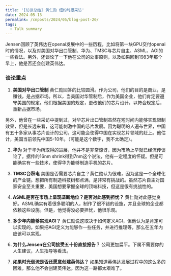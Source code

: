 ```yaml
---
title: '[访谈总结] 黄仁勋 纽约时报采访'
date: 2024-05-13
permalink: /cnposts/2024/05/blog-post-20/
tags:
  - Talk summary
---
```


Jensen回顾了英伟达在openai发展中的一些历程，比如将第一块GPU交付openai时的情况，以及对美国对华出口管制、华为、TMSC与芯片自主、ASML、AGI的一些看法。另外，还谈论了一下他在公司的处事原则，以及如果回到1983年那个早上，他是否还会创建英伟达。

### 谈论重点

1. **美国对华出口管制**
黄仁勋回答的比较圆滑。作为公司，他们的目的是商业，是赚钱，是占据市场。所以，当美国对华管制后，作为美国企业，他们肯定要遵守美国的规定。他们根据美国的规定，更改他们的芯片设计，以符合规定后，重新占据市场。

另外，他曾在一些采访中提到过，对华芯片出口管制虽然在短时间内能够实现限制效果，但是长远来看，这可能刺激中国的芯片发展。因为聪明的人遍布世界，中国有五十多家从事芯片设计的公司，这可能会使得中国在实现芯片领域的赶上。他估计，美国当前领先中国5-10年。（可能是这个数字，我不太确定）。

2. **华为**
对于华为所取得的进展，他并不是非常惊讶，因为市场上早就已经流传谈论了。据传的16nm shrink得到7nm这个说法，他有一定程度的怀疑。但是可能确实有一些技术，使得华为能够制造手机的芯片。

3. **TMSC台积电**
美国是否需要芯片自主？黄仁勋认为很难，因为这是一个全球化的产业链。想把所有制造科技树都点满，是非常有挑战的。虽然芯片自主对国家安全至关重要，美国想要掌握全球的顶端科技，但这是很有挑战性的。

4. **ASML是否在市场上呈现垄断地位？是否对此感到担忧？**
黄仁勋对此感觉良好。ASML确实有着很多聪明的人，制作了很不错的设施，并且全球的企业都依赖这些设施。但是，他觉得没必要担忧，他很乐观。

5. **多少年内能够实现AGI？**
黄仁勋说这取决于如何定义AGI，但他认为是肯定可以实现的。如果把AGI定义为能够作一些任务，并进行推理等，那么在五年内应该可以实现。

6. **为什么Jensen在公司接受五十份直接报告？**
公司更加扁平。下属不需要你的人生建议，人生指导等看法。

7. **如果时光倒流是否还愿意创建英伟达？**
如果知道英伟达发展过程中的这么多的困难，那么他不会创建英伟达。因为这一路都太艰难了。